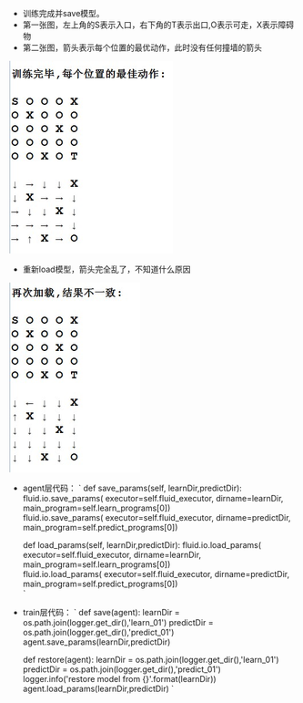 
* 训练完成并save模型。
* 第一张图，左上角的S表示入口，右下角的T表示出口,O表示可走，X表示障碍物
* 第二张图，箭头表示每个位置的最优动作，此时没有任何撞墙的箭头

![img](/dqn_dnn/log_dir/train.jpg)

* 重新load模型，箭头完全乱了，不知道什么原因

![img](/dqn_dnn/log_dir/test.jpg)


* agent层代码：
`
    def save_params(self, learnDir,predictDir):
        fluid.io.save_params(
                executor=self.fluid_executor,
                dirname=learnDir,
                main_program=self.learn_programs[0])   
        fluid.io.save_params(
                executor=self.fluid_executor,
                dirname=predictDir,
                main_program=self.predict_programs[0])        
    
    def load_params(self, learnDir,predictDir): 
        fluid.io.load_params(
                    executor=self.fluid_executor,
                    dirname=learnDir,
                    main_program=self.learn_programs[0])  
        fluid.io.load_params(
                    executor=self.fluid_executor,
                    dirname=predictDir,
                    main_program=self.predict_programs[0])  
`

* train层代码：
`
	def save(agent):
		learnDir = os.path.join(logger.get_dir(),'learn_01')
		predictDir = os.path.join(logger.get_dir(),'predict_01')
		agent.save_params(learnDir,predictDir)

	def restore(agent):
		learnDir = os.path.join(logger.get_dir(),'learn_01')
		predictDir = os.path.join(logger.get_dir(),'predict_01')   
		logger.info('restore model from {}'.format(learnDir))
		agent.load_params(learnDir,predictDir)
`